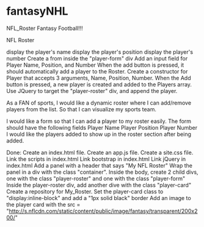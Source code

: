 # fantasyNHL
NFL_Roster
Fantasy Football!!!

NFL Roster










display the player's name
display the player's position
display the player's number
Create a from inside the "player-form" div
Add an input field for Player Name, Position, and Number
When the add button is pressed, it should automatically add a player to the Roster.
Create a constructor for Player that accepts 3 arguments, Name, Position, Number.
When the Add button is pressed, a new player is created and added to the Players array.
Use JQuery to target the "player-roster" div, and append the player.

As a FAN of sports, I would like a dynamic roster where I can add/remove players from the list. So that I can visualize my sports team.

I would like a form so that I can add a player to my roster easily.
The form should have the following fields
Player Name
Player Position
Player Number
I would like the players added to show up in the roster section after being added.

Done:
Create an index.html file.
Create an app.js file.
Create a site.css file.
Link the scripts in index.html
Link bootstrap in index.html
Link jQuery in index.html
Add a panel with a header that says "My NFL Roster"
Wrap the panel in a div with the class "container".
Inside the body, create 2 child divs, one with the class "player-roster" and one with the class "player-form"
Inside the player-roster div, add another dive with the class "player-card"
Create a repository for My_Roster.
Set the player-card class to "display:inline-block" and add a "1px solid black" border
Add an image to the player card with the src = "http://s.nflcdn.com/static/content/public/image/fantasy/transparent/200x200/"
